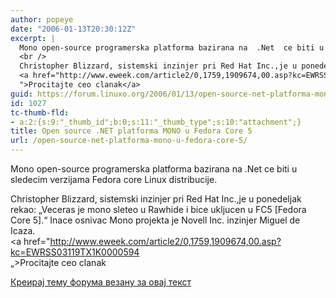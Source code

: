 ```yaml
---
author: popeye
date: "2006-01-13T20:30:12Z"
excerpt: |
  Mono open-source programerska platforma bazirana na  .Net  ce biti u sledecim verzijama Fedora core Linux distribucije.<br />
  <br />
  Christopher Blizzard, sistemski inzinjer pri Red Hat Inc.,je u ponedeljak  rekao: "Veceras je mono sleteo u Rawhide i bice ukljucen u  FC5 [Fedora Core 5]." Inace osnivac  Mono projekta  je  Novell Inc. inzinjer Miguel de Icaza.<br />
  <a href="http://www.eweek.com/article2/0,1759,1909674,00.asp?kc=EWRSS03119TX1K0000594<br />
  ">Procitajte ceo clanak</a>
guid: https://forum.linuxo.org/2006/01/13/open-source-net-platforma-mono-u-fedora-core-5/
id: 1027
tc-thumb-fld:
- a:2:{s:9:"_thumb_id";b:0;s:11:"_thumb_type";s:10:"attachment";}
title: Open source .NET platforma MONO u Fedora Core 5
url: /open-source-net-platforma-mono-u-fedora-core-5/
---
```

Mono open-source programerska platforma bazirana na .Net ce biti u sledecim verzijama Fedora core Linux distribucije.

Christopher Blizzard, sistemski inzinjer pri Red Hat Inc.,je u ponedeljak rekao: &#8222;Veceras je mono sleteo u Rawhide i bice ukljucen u FC5 [Fedora Core 5].&#8220; Inace osnivac Mono projekta je Novell Inc. inzinjer Miguel de Icaza.  
<a href="http://www.eweek.com/article2/0,1759,1909674,00.asp?kc=EWRSS03119TX1K0000594  
&#8222;>Procitajte ceo clanak</a><!--break-->

[Креирај тему форума везану за овај текст](https://linuxo.org/nova-tema-na-forumu/?se_pid=1027)